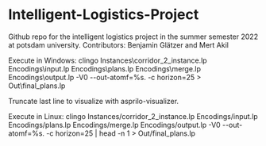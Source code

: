 # Intelligent-Logistics-Project
Github repo for the intelligent logistics project in the summer semester 2022 at potsdam university.
Contributors: Benjamin Glätzer and Mert Akil


Execute in Windows:
clingo Instances\corridor_2_instance.lp Encodings\input.lp Encodings\plans.lp Encodings\merge.lp Encodings\output.lp -V0 --out-atomf=%s. -c horizon=25 > Out\final_plans.lp

Truncate last line to visualize with asprilo-visualizer.

Execute in Linux:
clingo Instances/corridor_2_instance.lp Encodings/input.lp Encodings/plans.lp Encodings/merge.lp Encodings/output.lp -V0 --out-atomf=%s. -c horizon=25 |  head -n 1 > Out/final_plans.lp